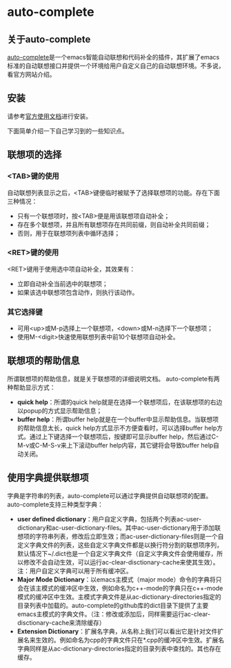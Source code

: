 # auto-complete #

## 关于auto-complete ##
[auto-complete](https://github.com/auto-complete/auto-complete)是一个emacs智能自动联想和代码补全的插件，其扩展了emacs标准的自动联想接口并提供一个环境给用户自定义自己的自动联想环境。不多说，看官方网站介绍。

## 安装 ##
请参考[官方使用文档](http://auto-complete.org/doc/manual.html#manual-installation)进行安装。

下面简单介绍一下自己学习到的一些知识点。

## 联想项的选择 ##

### \<TAB\>键的使用 ###
自动联想列表显示之后，\<TAB\>键便临时被赋予了选择联想项的功能。存在下面三种情况：
- 只有一个联想项时，按\<TAB\>便是用该联想项自动补全；
- 存在多个联想项，并且所有联想项存在共同前缀，则自动补全共同前缀；
- 否则，用于在联想项列表中循环选择；

### \<RET\>键的使用 ###
\<RET\>键用于使用选中项自动补全，其效果有：
- 立即自动补全当前选中的联想项；
- 如果该选中联想项包含动作，则执行该动作。

### 其它选择键 ###
- 可用\<up\>或M-p选择上一个联想项，\<down\>或M-n选择下一个联想项；
- 使用M-\<digit\>快速使用联想列表中前10个联想项自动补全。

## 联想项的帮助信息 ##
所谓联想项的帮助信息，就是关于联想项的详细说明文档。
auto-complete有两种帮助显示方式：
- **quick help**：所谓的quick help就是在选择一个联想项后，在该联想项的右边以popup的方式显示帮助信息；
- **buffer help**：所谓buffer help就是在一个buffer中显示帮助信息。当联想项的帮助信息太长，quick help方式显示不方便查看时，可以选择buffer help方式。通过上下键选择一个联想项后，按<f1>键即可显示buffer help，然后通过C-M-v或C-M-S-v来上下滚动buffer help内容，其它键将会导致buffer help自动关闭。

## 使用字典提供联想项 ##
字典是字符串的列表，auto-complete可以通过字典提供自动联想项的配置。
auto-complete支持三种类型字典：
- **user defined dictionary**：用户自定义字典，包括两个列表ac-user-dictionary和ac-user-dictionary-files。其中ac-user-dictionary用于添加联想项的字符串列表，修改后立即生效；而ac-user-dictionary-files则是一个自定义字典文件的列表，这些自定义字典文件都是以换行符分割的联想项序列，默认情况下~/.dict也是一个自定义字典文件（自定义字典文件会使用缓存，所以修改不会自动生效，可以运行ac-clear-disctionary-cache来使其生效）。注：用户自定义字典可以用于所有缓冲区。
- **Major Mode Dictionary**：以emacs主模式（major mode）命令的字典将只会在该主模式的缓冲区中生效，例如命名为c++-mode的字典只在c++-mode模式的缓冲区中生效。主模式字典文件是从ac-dictionary-directories指定的目录列表中加载的。auto-complete的github库的dict目录下提供了主要emacs主模式的字典文件。（注：修改或添加后，同样需要运行ac-clear-disctionary-cache来清除缓存）
- **Extension Dictionary**：扩展名字典，从名称上我们可以看出它是针对文件扩展名来生效的。例如命名为cpp的字典文件只在*.cpp的缓冲区中生效。扩展名字典同样是从ac-dictionary-directories指定的目录列表中查找的。其也存在缓存。
